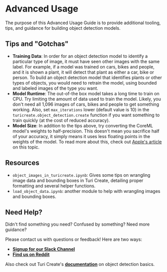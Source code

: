 # Advanced Usage

The purpose of this Advanced Usage Guide is to provide additional tooling, tips, and guidance for building object detection models. 

## Tips and "Gotchas"

-  **Training Data**: In order for an object detection model to identify a particular type of image, it must have seen other images with the same label. For example, if a model was trained on cars, bikes and people, and it is shown a plant, it will detect that plant as either a car, bike or person. To build an object detection model that identifies plants or other types of objects, you would need to retrain the model, using bounded and labeled images of the type you want.
-  **Model Runtime**: The out-of-the box model takes a long time to train on CPU. Try limiting the amount of data used to train the model. Likely, you don't need all 1,096 images of cars, bikes and people to get something working. Also, set `max_iterations` lower (default value is 10) in the `turicreate.object_detection.create` function if you want something to train quickly (at the cost of reduced accuracy).
-  **Model Size**: In addition to the tips above, try converting the CoreML model's weights to half-precision. This doesn't mean you sacrifice half of your accuracy, it simply means it uses less floating points in the weights of the model. To read more about this, check out [Apple's article](https://developer.apple.com/documentation/coreml/reducing_the_size_of_your_core_ml_app) on this topic.

## Resources

-  `object_images_in_turicreate.ipynb`: Gives some tips on wrangling image data and bounding boxes in Turi Create, detailing proper formatting and several helper functions.
-  `load_object_data.ipynb`: another module to help with wrangling images and bounding boxes.

## Need Help?
Didn't find something you need? Confused by something? Need more guidance?

Please contact us with questions or feedback! Here are two ways:

-  [**Signup for our Slack Channel**](https://skafosai.slack.com/)
-  [**Find us on Reddit**](https://reddit.com/r/skafos)

Also check out Turi Create's [**documentation**](https://apple.github.io/turicreate/docs/userguide/object_detection/) on object detection basics.
